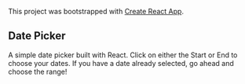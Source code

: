 This project was bootstrapped with [Create React App](https://github.com/facebook/create-react-app).

## Date Picker

A simple date picker built with React. Click on either the Start or End to choose your dates. If you have a date already selected, go ahead and choose the range!


